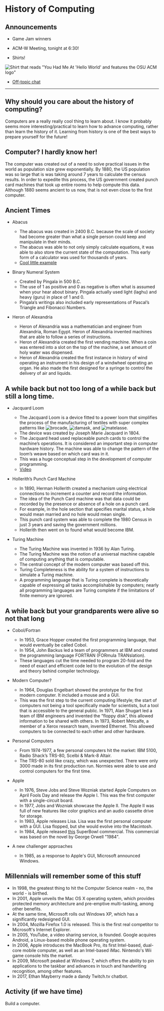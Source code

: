 # History of Computing

## Announcements


- Game Jam winners

- ACM-W Meeting, tonight at 6:30!

- Shirts!

![Shirt that reads "You Had Me At 'Hello World' and features the OSU ACM logo"](https://www.customink.com/proof/adu0-00b6-g08p/242002/front/watermarked_big.jpg)

- [Off-topic chat](https://app.groupme.com/join_group/35797643/H8E0Ef)

***

## <strong>Why should you care about the history of computing?</strong>

Computers are a really really cool thing to learn about. I know it probably seems more interesting/practical to learn how to advance computing, rather than learn the history of it. Learning from history is one of the best ways to prepare yourself for the future!

## Computer? I hardly know her!

The computer was created out of a need to solve practical issues in the world as population size grew exponentially. By 1880, the US population was so large that is was taking around 7 years to calculate the census results.
 In order to expedite this process, the US government created punch card machines that took up entire rooms to help compute this data. Although 1880 seems ancient to us now, that is not even close to the first computer.


## Ancient Times
* Abacus
  * The abacus was created in 2400 B.C. because the scale of society had become greater than what a single person could keep and      manipulate in their minds.
  * The abacus was able to not only simply calculate equations, it was able to also store the current state of the computation. This  early form of a calculator was used for thousands of years.
  * [Cool little example](http://www.mathematik.uni-marburg.de/~thormae/lectures/ti1/code/abacus/sanpan.html)


 * Binary Numeral System
   * Created by Pingala in 500 B.C.
   * The use of 1 as positive and 0 as negative is often what is assumed when your hear about binary. Pingala actually used light (laghu) and heavy (guru) in place of 1 and 0.
   * Pingala’s writings also included early representations of Pascal’s Triangle and Fibonacci Numbers.


* Heron of Alexandria
   * Heron of Alexandria was a mathematician and engineer from Alexandria, Roman Egypt. Heron of Alexandria invented machines that are able to follow a series of instructions.
   * Heron of Alexandria created the first vending machine. When a coin was entered into a slot on the top of the machine, a set amount of holy water was dispensed.
   * Heron of Alexandria created the first instance in history of wind operating an instrument in his design of a windwheel operating an organ. He also made the first designed for a syringe to control the delivery of air and liquids.

## A while back but not too long of a while back but still a long time.

* Jacquard Loom
    * The Jacquard Loom is a device fitted to a power loom that simplifies the process of the manufacturing of textiles with super complex patterns like ![brocade](https://upload.wikimedia.org/wikipedia/commons/thumb/9/9e/Paris_-_Cath%C3%A9drale_Notre-Dame_-_Tr%C3%A9sor_de_la_cath%C3%A9drale_-_Ornements_sacerdotaux_-3.JPG/800px-Paris_-_Cath%C3%A9drale_Notre-Dame_-_Tr%C3%A9sor_de_la_cath%C3%A9drale_-_Ornements_sacerdotaux_-3.JPG), ![damask](https://upload.wikimedia.org/wikipedia/commons/thumb/1/1f/ItalianSilkDamask.jpg/220px-ItalianSilkDamask.jpg), and ![matelasse](https://upload.wikimedia.org/wikipedia/commons/thumb/0/01/Woven_Fabric_%28ST509%29_-_Woven_Fabric_-_MoMu_Antwerp.jpg/220px-Woven_Fabric_%28ST509%29_-_Woven_Fabric_-_MoMu_Antwerp.jpg).
    * The device was created by Joseph Marie Jacquard in 1804.
    * The Jacquard head used replaceable punch cards to control the machine’s operations. It is considered an important step in computer hardware history. The machine was able to change the pattern of the loom’s weave based on which card was in it.
    * This was a huge conceptual step in the development of computer programming.
    * [Video](https://www.youtube.com/watch?v=OlJns3fPItE)

 * Hollerith’s Punch Card Machine
    * In 1890, Herman Hollerith created a mechanism using electrical connections to increment a counter and record the information.
    * The idea of the Punch Card machine was that data could be recorded by the presence or absence of a hole on a punch card.
    * For example, in the hole section that specifies marital status, a hole would mean married and no hole would mean single.
    * This punch card system was able to complete the 1980 Census in just 3 years and saving the government millions.
    * Hollerith then went on to found what would become IBM.

 * Turing Machine
    * The Turing Machine was invented in 1936 by Alan Turing.
    * The Turing Machine was the notion of a universal machine capable of computing anything that is computable.
    * The central concept of the modern computer was based off this.
    * Turing Completeness is the ability for a system of instructions to simulate a Turing machine.
    * A programming language that is Turing complete is theoretically capable of expressing all tasks accomplishable by computers; nearly all programming languages are Turing complete if the limitations of finite memory are ignored.


## A while back but your grandparents were alive so not that long
  * Cobol/Fortran
    * In 1953, Grace Hopper created the first programming language, that would eventually be called Cobol.
    * In 1954, John Backus led a team of programmers at IBM and created the programming language FORTRAN (FORmula TRANslation).
    * These languages cut the time needed to program 20-fold and the need of exact and efficient code led to the evolution of the design and theory behind compiler technology.

  * Modern Computer?
    * In 1964, Douglas Engelbart showed the prototype for the first modern computer. It included a mouse and a GUI.
    * This was the first step to the current computing lifestyle; the start of computers not being a tool specifically made for scientists, but a tool that is accessible to the general public.
    In 1971, Alan Shugart led a team of IBM engineers and invented the “floppy disk”, this allowed information to be shared with others.
In 1973, Robert Metcalfe, a member of a Xerox research team, invented Ethernet. This allowed computers to be connected to each other and other hardware.  


  * Personal Computers
    * From 1974-1977, a few personal computers hit the market: IBM 5100, Radio Shack’s TRS-80, Scelbi & Mark-8 Altair.
    * The TRS-80 sold like crazy, which was unexpected. There were only 3000 made in its first production run. Normies were able to use and control computers for the first time.
  * Apple
    * In 1976, Steve Jobs and Steve Wozniak started Apple Computers on April Fools Day and release the Apple I. This was the first computer with a single-circuit board.
    * In 1977, Jobs and Wozniak showcase the Apple II. The Apple II was full of new features like color graphics and an audio cassette drive for storage.
    * In 1983, Apple releases Lisa. Lisa was the first personal computer with a GUI. Lisa flopped, but she would evolve into the Macintosh.
    * In 1984, Apple released [this](https://www.youtube.com/watch?v=2zfqw8nhUwA) SuperBowl commercial. This commercial was based on the novel by George Orwell "1984".
   * A new challenger approaches
      * In 1985, as a response to Apple's GUI, Microsoft announced Windows.

## Millennials will remember some of this stuff

  * In 1998, the greatest thing to hit the Computer Science realm - no, the world - is birthed.
  * In 2001, Apple unveils the Mac OS X operating system, which provides protected memory architecture and pre-emptive multi-tasking, among other benefits.
  * At the same time, Microsoft rolls out Windows XP, which has a significantly redesigned GUI.
  * In 2004, Mozilla Firefox 1.0 is released. This is the first real competitor to Microsoft's Internet Explorer.
  * In 2005, YouTube, a video sharing service, is founded. Google acquires Android, a Linux-based mobile phone operating system.
  * In 2006, Apple introduces the MacBook Pro, its first Intel-based, dual-core mobile computer, as well as an Intel-based iMac. Nintendo's Wii game console hits the market.
  * In 2009, Microsoft peaked at Windows 7, which offers the ability to pin applications to the taskbar and advances in touch and handwriting recognition, among other features.
  * In 2017, Ethan Mayberry made a dandy Twitch.tv chatbot.

## Activity (if we have time)

  Build a computer.
